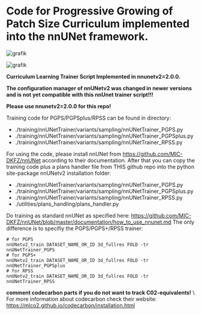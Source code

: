 # Code for Progressive Growing of Patch Size Curriculum implemented into the nnUNet framework.

![grafik](https://github.com/user-attachments/assets/840d1c17-de81-49f8-bd51-3644378a3131)

![grafik](https://github.com/user-attachments/assets/96cd3e81-cb11-4a3d-acd4-fb8ef59669b9)



**Curriculum Learning Trainer Script Implemented in nnunetv2=2.0.0.**

**The configuration manager of nnUNetv2 was changed in newer versions and is not yet compatible with this nnUnet trainer script!!!**

**Please use nnunetv2=2.0.0 for this repo!**


Training code for PGPS/PGPSplus/RPSS can be found in directory:

- ./training/nnUNetTrainer/variants/sampling/nnUNetTrainer_PGPS.py
- ./training/nnUNetTrainer/variants/sampling/nnUNetTrainer_PGPSplus.py
- ./training/nnUNetTrainer/variants/sampling/nnUNetTrainer_RPSS.py

For using the code, please install nnUNet from https://github.com/MIC-DKFZ/nnUNet according to their documentation.
After that you can copy the training code plus a plans handler file from THIS github repo into the python site-package nnUNetv2 installation folder:
- ./training/nnUNetTrainer/variants/sampling/nnUNetTrainer_PGPS.py
- ./training/nnUNetTrainer/variants/sampling/nnUNetTrainer_PGPSplus.py
- ./training/nnUNetTrainer/variants/sampling/nnUNetTrainer_RPSS.py
- ./utilities/plans_handling/plans_handler.py

Do training as standard nnUNet as specified here: https://github.com/MIC-DKFZ/nnUNet/blob/master/documentation/how_to_use_nnunet.md
The only difference is to specifiy the PGPS/PGPS+/RPSS trainer:
```
# for PGPS
nnUNetv2_train DATASET_NAME_OR_ID 3d_fullres FOLD -tr nnUNetTrainer_PGPS
# for PGPS+
nnUNetv2_train DATASET_NAME_OR_ID 3d_fullres FOLD -tr nnUNetTrainer_PGPSplus
# for RPSS
nnUNetv2_train DATASET_NAME_OR_ID 3d_fullres FOLD -tr nnUNetTrainer_RPSS
```
**comment codecarbon parts if you do not want to track C02-equivalents!**
\\
For more information about codecarbon check their website: https://mlco2.github.io/codecarbon/installation.html

